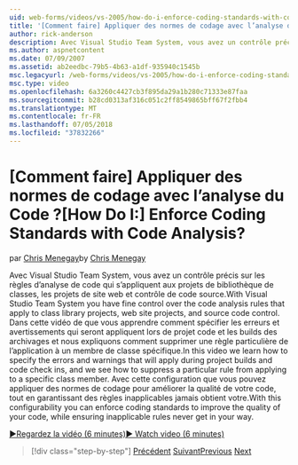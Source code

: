 ```yaml
---
uid: web-forms/videos/vs-2005/how-do-i-enforce-coding-standards-with-code-analysis
title: '[Comment faire] Appliquer des normes de codage avec l’analyse du Code ? | Microsoft Docs'
author: rick-anderson
description: Avec Visual Studio Team System, vous avez un contrôle précis sur les règles d’analyse de code qui s’appliquent aux projets bibliothèque de classes, les projets de site web et les co de code source...
ms.author: aspnetcontent
ms.date: 07/09/2007
ms.assetid: ab2eedbc-79b5-4b63-a1df-935940c1545b
msc.legacyurl: /web-forms/videos/vs-2005/how-do-i-enforce-coding-standards-with-code-analysis
msc.type: video
ms.openlocfilehash: 6a3260c4427cb3f895da29a1b280c71333e87faa
ms.sourcegitcommit: b28cd0313af316c051c2ff8549865bff67f2fbb4
ms.translationtype: MT
ms.contentlocale: fr-FR
ms.lasthandoff: 07/05/2018
ms.locfileid: "37832266"
---
```

<a name="how-do-i-enforce-coding-standards-with-code-analysis"></a><span data-ttu-id="c5f01-104">[Comment faire] Appliquer des normes de codage avec l’analyse du Code ?</span><span class="sxs-lookup"><span data-stu-id="c5f01-104">[How Do I:] Enforce Coding Standards with Code Analysis?</span></span>
====================
<span data-ttu-id="c5f01-105">par [Chris Menegay](https://twitter.com/CMenegay)</span><span class="sxs-lookup"><span data-stu-id="c5f01-105">by [Chris Menegay](https://twitter.com/CMenegay)</span></span>

<span data-ttu-id="c5f01-106">Avec Visual Studio Team System, vous avez un contrôle précis sur les règles d’analyse de code qui s’appliquent aux projets de bibliothèque de classes, les projets de site web et contrôle de code source.</span><span class="sxs-lookup"><span data-stu-id="c5f01-106">With Visual Studio Team System you have fine control over the code analysis rules that apply to class library projects, web site projects, and source code control.</span></span> <span data-ttu-id="c5f01-107">Dans cette vidéo de que vous apprendre comment spécifier les erreurs et avertissements qui seront appliquent lors de projet code et les builds des archivages et nous expliquons comment supprimer une règle particulière de l’application à un membre de classe spécifique.</span><span class="sxs-lookup"><span data-stu-id="c5f01-107">In this video we learn how to specify the errors and warnings that will apply during project builds and code check ins, and we see how to suppress a particular rule from applying to a specific class member.</span></span> <span data-ttu-id="c5f01-108">Avec cette configuration que vous pouvez appliquer des normes de codage pour améliorer la qualité de votre code, tout en garantissant des règles inapplicables jamais obtient votre.</span><span class="sxs-lookup"><span data-stu-id="c5f01-108">With this configurability you can enforce coding standards to improve the quality of your code, while ensuring inapplicable rules never get in your way.</span></span>

[<span data-ttu-id="c5f01-109">&#9654;Regardez la vidéo (6 minutes)</span><span class="sxs-lookup"><span data-stu-id="c5f01-109">&#9654; Watch video (6 minutes)</span></span>](https://channel9.msdn.com/Blogs/ASP-NET-Site-Videos/how-do-i-enforce-coding-standards-with-code-analysis)

> [!div class="step-by-step"]
> <span data-ttu-id="c5f01-110">[Précédent](how-do-i-set-up-distributed-load-testing-for-high-volume-tests.md)
> [Suivant](how-do-i-use-generic-tests.md)</span><span class="sxs-lookup"><span data-stu-id="c5f01-110">[Previous](how-do-i-set-up-distributed-load-testing-for-high-volume-tests.md)
[Next](how-do-i-use-generic-tests.md)</span></span>
